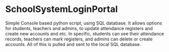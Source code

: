 # SchoolSystemLoginPortal
Simple Console based python script, using SQL database. 
It allows options for students, teachers and admins, to update attendance registers and create new accounts and etc.
In specific, students can see their attendance records, teachers can mark registers, and admins can delete or create accounts.
All of this is pulled and sent to the local SQL database.

